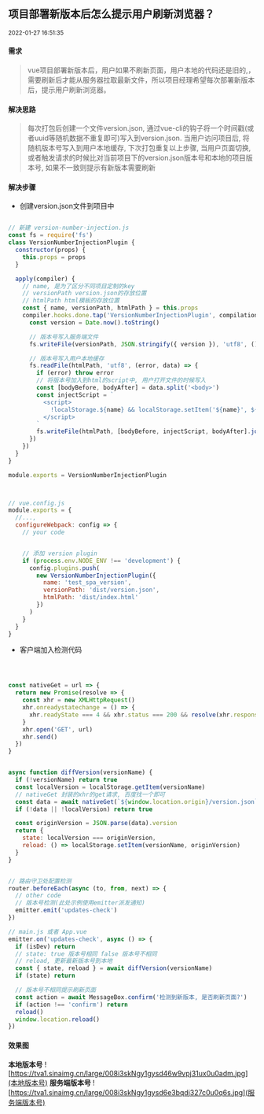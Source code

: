 <h2 class="content-title">项目部署新版本后怎么提示用户刷新浏览器？</h2>
<small class="content-date">2022-01-27 16:51:35</small>



#### 需求
> vue项目部署新版本后，用户如果不刷新页面，用户本地的代码还是旧的,，需要刷新后才能从服务器拉取最新文件，所以项目经理希望每次部署新版本后，提示用户刷新浏览器。


#### 解决思路
> 每次打包后创建一个文件version.json, 通过vue-cli的钩子将一个时间戳(或者uuid等随机数据不重复即可)写入到version.json. 当用户访问项目后, 将随机版本号写入到用户本地缓存, 下次打包重复以上步骤, 当用户页面切换, 或者触发请求的时候比对当前项目下的version.json版本号和本地的项目版本号, 如果不一致则提示有新版本需要刷新


#### 解决步骤
- 创建version.json文件到项目中
```javascript

// 新建 version-number-injection.js
const fs = require('fs')
class VersionNumberInjectionPlugin {
  constructor(props) {
    this.props = props
  }

  apply(compiler) {
    // name, 是为了区分不同项目定制的key
    // versionPath version.json的存放位置
    // htmlPath html模板的存放位置
    const { name, versionPath, htmlPath } = this.props
    compiler.hooks.done.tap('VersionNumberInjectionPlugin', compilation => {
      const version = Date.now().toString()

      // 版本号写入服务端文件
      fs.writeFile(versionPath, JSON.stringify({ version }), 'utf8', () => {})

      // 版本号写入用户本地缓存
      fs.readFile(htmlPath, 'utf8', (error, data) => {
        if (error) throw error
        // 将版本号加入到html的script中, 用户打开文件的时候写入
        const [bodyBefore, bodyAfter] = data.split('<body>')
        const injectScript = `
          <script>
            !localStorage.${name} && localStorage.setItem('${name}', ${version});
          </script>
        `
        fs.writeFile(htmlPath, [bodyBefore, injectScript, bodyAfter].join(''), 'utf8', () => {})
      })
    })
  }
}

module.exports = VersionNumberInjectionPlugin



// vue.config.js
module.exports = {
  //...,
  configureWebpack: config => {
    // your code


    // 添加 version plugin
    if (process.env.NODE_ENV !== 'development') {
      config.plugins.push(
        new VersionNumberInjectionPlugin({
          name: 'test_spa_version',
          versionPath: 'dist/version.json',
          htmlPath: 'dist/index.html'
        })
      )
    }
  }
}

```


- 客户端加入检测代码
```javascript



const nativeGet = url => {
  return new Promise(resolve => {
    const xhr = new XMLHttpRequest()
    xhr.onreadystatechange = () => {
      xhr.readyState === 4 && xhr.status === 200 && resolve(xhr.responseText)
    }
    xhr.open('GET', url)
    xhr.send()
  })
}


async function diffVersion(versionName) {
  if (!versionName) return true
  const localVersion = localStorage.getItem(versionName)
  // nativeGet 封装的xhr的get请求, 百度找一个即可
  const data = await nativeGet(`${window.location.origin}/version.json`)
  if (!data || !localVersion) return true

  const originVersion = JSON.parse(data).version
  return {
    state: localVersion === originVersion,
    reload: () => localStorage.setItem(versionName, originVersion)
  }
}


// 路由守卫处配置检测
router.beforeEach(async (to, from, next) => {
  // other code
  // 版本号检测(此处示例使用emitter派发通知)
  emitter.emit('updates-check')
})

// main.js 或者 App.vue 
emitter.on('updates-check', async () => {
  if (isDev) return
  // state: true 版本号相同 false 版本号不相同
  // reload, 更新最新版本号到本地
  const { state, reload } = await diffVersion(versionName)
  if (state) return

  // 版本号不相同提示刷新页面
  const action = await MessageBox.confirm('检测到新版本, 是否刷新页面?')
  if (action !== 'confirm') return
  reload()
  window.location.reload()
})


```


#### 效果图

**本地版本号**
![https://tva1.sinaimg.cn/large/008i3skNgy1gysd46w9vpj31ux0u0adm.jpg](本地版本号)
**服务端版本号**
![https://tva1.sinaimg.cn/large/008i3skNgy1gysd6e3bqdj327c0u0q6s.jpg](服务端版本号)


